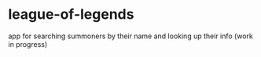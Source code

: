 # league-of-legends
app for searching summoners by their name and looking up their info (work in progress)
